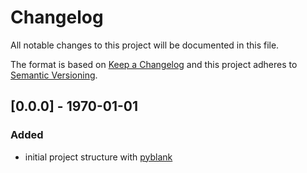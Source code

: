 # Changelog
All notable changes to this project will be documented in this file.

The format is based on [Keep a Changelog](http://keepachangelog.com/en/1.0.0)
and this project adheres to [Semantic Versioning](http://semver.org/spec/v2.0.0.html).

## [0.0.0] - 1970-01-01
### Added
- initial project structure with [pyblank](https://github.com/tsionyx/pyblank)
